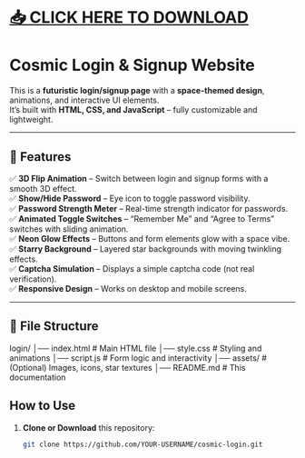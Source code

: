 # [ **📥 CLICK HERE TO DOWNLOAD** ](https://github.com/Php1801/Login/archive/refs/heads/main.zip)

# Cosmic Login & Signup Website 

This is a **futuristic login/signup page** with a **space-themed design**, animations, and interactive UI elements.  
It’s built with **HTML, CSS, and JavaScript** – fully customizable and lightweight.

---

## 🚀 Features
✅ **3D Flip Animation** – Switch between login and signup forms with a smooth 3D effect.  
✅ **Show/Hide Password** – Eye icon to toggle password visibility.  
✅ **Password Strength Meter** – Real-time strength indicator for passwords.  
✅ **Animated Toggle Switches** – “Remember Me” and “Agree to Terms” switches with sliding animation.  
✅ **Neon Glow Effects** – Buttons and form elements glow with a space vibe.  
✅ **Starry Background** – Layered star backgrounds with moving twinkling effects.  
✅ **Captcha Simulation** – Displays a simple captcha code (not real verification).  
✅ **Responsive Design** – Works on desktop and mobile screens.

---

## 📂 File Structure
login/
│── index.html # Main HTML file
│── style.css # Styling and animations
│── script.js # Form logic and interactivity
│── assets/ # (Optional) Images, icons, star textures
│── README.md # This documentation 

## How to Use 
1. **Clone or Download** this repository:
   ```bash
   git clone https://github.com/YOUR-USERNAME/cosmic-login.git

